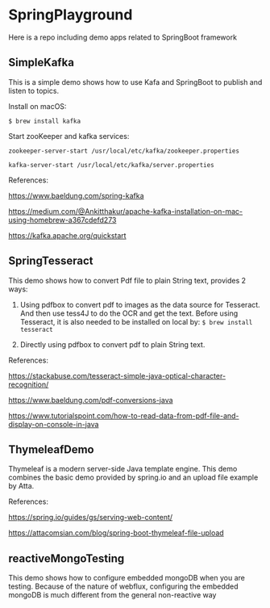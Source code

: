 # SpringPlayground

Here is a repo including demo apps related to SpringBoot framework

## SimpleKafka

This is a simple demo shows how to use Kafa and SpringBoot to publish and listen to topics.

Install on macOS:

`
$ brew install kafka
`

Start zooKeeper and kafka services:

`
zookeeper-server-start /usr/local/etc/kafka/zookeeper.properties
`

`
kafka-server-start /usr/local/etc/kafka/server.properties
`

References:

https://www.baeldung.com/spring-kafka

https://medium.com/@Ankitthakur/apache-kafka-installation-on-mac-using-homebrew-a367cdefd273

https://kafka.apache.org/quickstart

## SpringTesseract

This demo shows how to convert Pdf file to plain String text, provides 2 ways:

1) Using pdfbox to convert pdf to images as the data source for Tesseract. And then use tess4J to do the OCR and get the text. Before using Tesseract, it is also needed to be installed on local by: `$ brew install tesseract`

2) Directly using pdfbox to convert pdf to plain String text.

References: 

https://stackabuse.com/tesseract-simple-java-optical-character-recognition/

https://www.baeldung.com/pdf-conversions-java

https://www.tutorialspoint.com/how-to-read-data-from-pdf-file-and-display-on-console-in-java

## ThymeleafDemo

Thymeleaf is a modern server-side Java template engine. This demo combines the basic demo provided by spring.io and an upload file example by Atta.

References: 

https://spring.io/guides/gs/serving-web-content/

https://attacomsian.com/blog/spring-boot-thymeleaf-file-upload

## reactiveMongoTesting

This demo shows how to configure embedded mongoDB when you are testing. Because of the nature of webflux, configuring the embedded mongoDB is much different from the general non-reactive way
